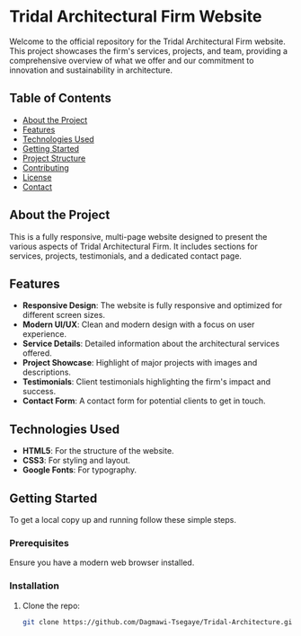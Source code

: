 # Tridal Architectural Firm Website

Welcome to the official repository for the Tridal Architectural Firm website. This project showcases the firm's services, projects, and team, providing a comprehensive overview of what we offer and our commitment to innovation and sustainability in architecture.

## Table of Contents

- [About the Project](#about-the-project)
- [Features](#features)
- [Technologies Used](#technologies-used)
- [Getting Started](#getting-started)
- [Project Structure](#project-structure)
- [Contributing](#contributing)
- [License](#license)
- [Contact](#contact)

## About the Project

This is a fully responsive, multi-page website designed to present the various aspects of Tridal Architectural Firm. It includes sections for services, projects, testimonials, and a dedicated contact page.

## Features

- **Responsive Design**: The website is fully responsive and optimized for different screen sizes.
- **Modern UI/UX**: Clean and modern design with a focus on user experience.
- **Service Details**: Detailed information about the architectural services offered.
- **Project Showcase**: Highlight of major projects with images and descriptions.
- **Testimonials**: Client testimonials highlighting the firm's impact and success.
- **Contact Form**: A contact form for potential clients to get in touch.

## Technologies Used

- **HTML5**: For the structure of the website.
- **CSS3**: For styling and layout.
- **Google Fonts**: For typography.

## Getting Started

To get a local copy up and running follow these simple steps.

### Prerequisites

Ensure you have a modern web browser installed.

### Installation

1. Clone the repo:
   ```sh
   git clone https://github.com/Dagmawi-Tsegaye/Tridal-Architecture.git
